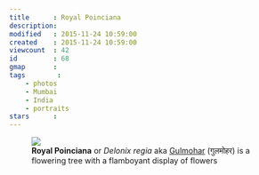 ```yaml
---
title      : Royal Poinciana
description: 
modified   : 2015-11-24 10:59:00
created    : 2015-11-24 10:59:00
viewcount  : 42
id         : 68
gmap       :
tags        :
    - photos
    - Mumbai
    - India
    - portraits
stars      :
---
```


<figure>
    <img src="royal.jpg">
    <figcaption><b>Royal Poinciana</b> or <i>Delonix regia</i> aka <a href="https://en.wikipedia.org/wiki/Delonix_regia" target="_blank">Gulmohar</a> (गुलमोहर) is a flowering tree with a flamboyant display of flowers</figcaption>
</figure>
